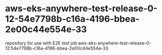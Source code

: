 # aws-eks-anywhere-test-release-0-12-54e7798b-c16a-4196-bbea-2e00c44e554e-33
repository for use with E2E test job aws-eks-anywhere-test-release-0-12:54e7798b-c16a-4196-bbea-2e00c44e554e-33
